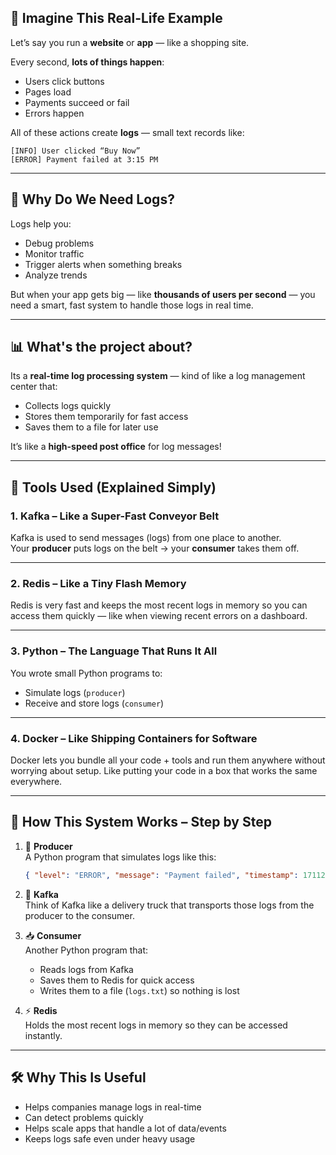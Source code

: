 ## 🚦 Imagine This Real-Life Example

Let’s say you run a **website** or **app** — like a shopping site.

Every second, **lots of things happen**:
- Users click buttons
- Pages load
- Payments succeed or fail
- Errors happen

All of these actions create **logs** — small text records like:

```
[INFO] User clicked “Buy Now”
[ERROR] Payment failed at 3:15 PM
```

---

## 🧠 Why Do We Need Logs?

Logs help you:
- Debug problems
- Monitor traffic
- Trigger alerts when something breaks
- Analyze trends

But when your app gets big — like **thousands of users per second** — you need a smart, fast system to handle those logs in real time.

---

## 📊 What's the project about?

Its a **real-time log processing system** — kind of like a log management center that:
- Collects logs quickly
- Stores them temporarily for fast access
- Saves them to a file for later use

It’s like a **high-speed post office** for log messages!

---

## 🔧 Tools Used (Explained Simply)

### 1. **Kafka** – Like a Super-Fast Conveyor Belt  
Kafka is used to send messages (logs) from one place to another.  
Your **producer** puts logs on the belt → your **consumer** takes them off.

---

### 2. **Redis** – Like a Tiny Flash Memory  
Redis is very fast and keeps the most recent logs in memory so you can access them quickly — like when viewing recent errors on a dashboard.

---

### 3. **Python** – The Language That Runs It All  
You wrote small Python programs to:
- Simulate logs (`producer`)
- Receive and store logs (`consumer`)

---

### 4. **Docker** – Like Shipping Containers for Software  
Docker lets you bundle all your code + tools and run them anywhere without worrying about setup. Like putting your code in a box that works the same everywhere.

---

## 🔁 How This System Works – Step by Step

1. 🧪 **Producer**  
   A Python program that simulates logs like this:
   ```json
   { "level": "ERROR", "message": "Payment failed", "timestamp": 1711234567.89 }
   ```

2. 🚚 **Kafka**  
   Think of Kafka like a delivery truck that transports those logs from the producer to the consumer.

3. 📥 **Consumer**  
   Another Python program that:
   - Reads logs from Kafka
   - Saves them to Redis for quick access
   - Writes them to a file (`logs.txt`) so nothing is lost

4. ⚡ **Redis**  
   Holds the most recent logs in memory so they can be accessed instantly.

---

## 🛠️ Why This Is Useful

- Helps companies manage logs in real-time
- Can detect problems quickly
- Helps scale apps that handle a lot of data/events
- Keeps logs safe even under heavy usage
